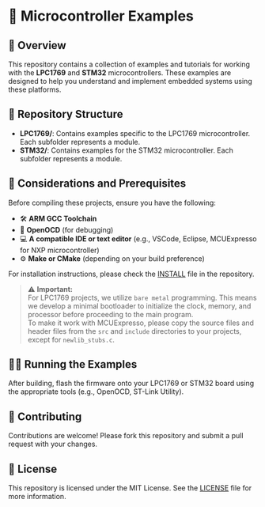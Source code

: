 # 🚀 Microcontroller Examples

## 📝 Overview

This repository contains a collection of examples and tutorials for working with the **LPC1769** and **STM32** microcontrollers. These examples are designed to help you understand and implement embedded systems using these platforms.

## 📁 Repository Structure

- **LPC1769/**: Contains examples specific to the LPC1769 microcontroller. Each subfolder represents a module.
- **STM32/**: Contains examples for the STM32 microcontroller. Each subfolder represents a module.

## 🔧 Considerations and Prerequisites

Before compiling these projects, ensure you have the following:

- 🛠️ **ARM GCC Toolchain**
- 🐞 **OpenOCD** (for debugging)
- 💻 **A compatible IDE or text editor** (e.g., VSCode, Eclipse, MCUExpresso for NXP microcontroller)
- ⚙️ **Make or CMake** (depending on your build preference)

For installation instructions, please check the [INSTALL](INSTALL) file in the repository.

> ⚠️ **Important:**  
> For LPC1769 projects, we utilize `bare metal` programming. This means we develop a minimal bootloader to initialize the clock, memory, and processor before proceeding to the main program.  
> To make it work with MCUExpresso, please copy the source files and header files from the `src` and `include` directories to your projects, except for `newlib_stubs.c`.

## 🏃‍♂️ Running the Examples

After building, flash the firmware onto your LPC1769 or STM32 board using the appropriate tools (e.g., OpenOCD, ST-Link Utility).

## 🤝 Contributing

Contributions are welcome! Please fork this repository and submit a pull request with your changes.

## 📄 License

This repository is licensed under the MIT License. See the [LICENSE](LICENSE) file for more information.
